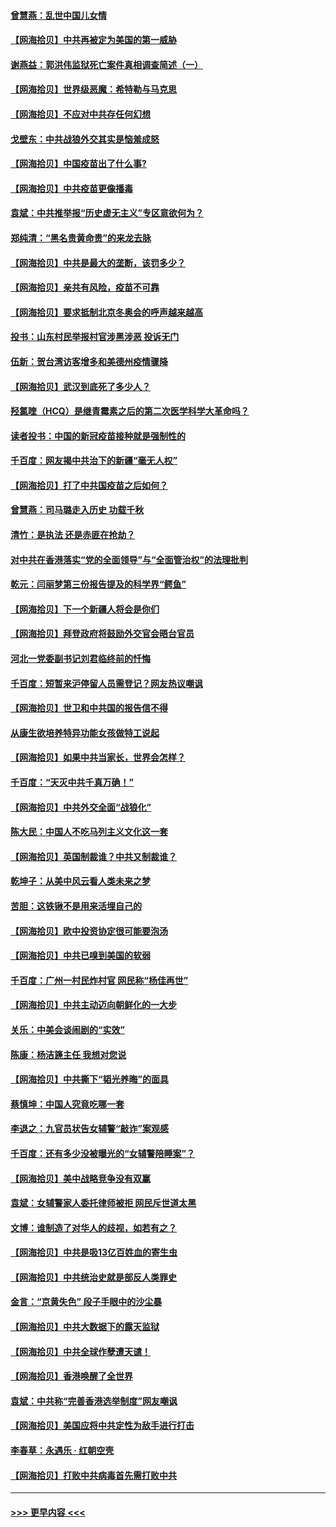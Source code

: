 #### [曾慧燕：乱世中国儿女情](../pages/nsc993/n12887931.md?t=04182052) 
#### [【网海拾贝】中共再被定为美国的第一威胁](../pages/nsc993/n12887580.md?t=04182052) 
#### [谢燕益：郭洪伟监狱死亡案件真相调查简述（一）](../pages/nsc993/n12885648.md?t=04182052) 
#### [【网海拾贝】世界级恶魔：希特勒与马克思](../pages/nsc993/n12884062.md?t=04182052) 
#### [【网海拾贝】不应对中共存任何幻想](../pages/nsc993/n12881460.md?t=04182052) 
#### [戈壁东：中共战狼外交其实是恼羞成怒](../pages/nsc993/n12880392.md?t=04182052) 
#### [【网海拾贝】中国疫苗出了什么事?](../pages/nsc993/n12879124.md?t=04182052) 
#### [【网海拾贝】中共疫苗更像播毒](../pages/nsc993/n12876631.md?t=04182052) 
#### [袁斌：中共推举报“历史虚无主义”专区意欲何为？](../pages/nsc993/n12876530.md?t=04182052) 
#### [郑纯清：“黑名贵黄命贵”的来龙去脉](../pages/nsc993/n12875589.md?t=04182052) 
#### [【网海拾贝】中共是最大的垄断，该罚多少？](../pages/nsc993/n12874006.md?t=04182052) 
#### [【网海拾贝】亲共有风险，疫苗不可靠](../pages/nsc993/n12872224.md?t=04182052) 
#### [【网海拾贝】要求抵制北京冬奥会的呼声越来越高](../pages/nsc993/n12868962.md?t=04182052) 
#### [投书：山东村民举报村官涉黑涉恶 投诉无门](../pages/nsc993/n12869726.md?t=04182052) 
#### [伍新：贺台湾访客增多和美德州疫情骤降](../pages/nsc993/n12865651.md?t=04182052) 
#### [【网海拾贝】武汉到底死了多少人？](../pages/nsc993/n12863707.md?t=04182052) 
#### [羟氯喹（HCQ）是继青霉素之后的第二次医学科学大革命吗？](../pages/nsc993/n12638564.md?t=04182052) 
#### [读者投书：中国的新冠疫苗接种就是强制性的](../pages/nsc993/n12859932.md?t=04182052) 
#### [千百度：网友揭中共治下的新疆“毫无人权”](../pages/nsc993/n12858385.md?t=04182052) 
#### [【网海拾贝】打了中共国疫苗之后如何？](../pages/nsc993/n12857866.md?t=04182052) 
#### [曾慧燕：司马璐走入历史 功载千秋](../pages/nsc993/n12856996.md?t=04182052) 
#### [清竹：是执法 还是赤匪在抢劫？](../pages/nsc993/n12856952.md?t=04182052) 
#### [对中共在香港落实“党的全面领导”与“全面管治权”的法理批判](../pages/nsc993/n12856929.md?t=04182052) 
#### [乾元：闫丽梦第三份报告提及的科学界“鳄鱼”](../pages/nsc993/n12855985.md?t=04182052) 
#### [【网海拾贝】下一个新疆人将会是你们](../pages/nsc993/n12855864.md?t=04182052) 
#### [【网海拾贝】拜登政府将鼓励外交官会晤台官员](../pages/nsc993/n12853615.md?t=04182052) 
#### [河北一党委副书记刘君临终前的忏悔](../pages/nsc993/n12849420.md?t=04182052) 
#### [千百度：短暂来沪停留人员需登记？网友热议嘲讽](../pages/nsc993/n12853497.md?t=04182052) 
#### [【网海拾贝】世卫和中共国的报告信不得](../pages/nsc993/n12850902.md?t=04182052) 
#### [从康生欲培养特异功能女孩做特工说起](../pages/nsc993/n12849289.md?t=04182052) 
#### [【网海拾贝】如果中共当家长，世界会怎样？](../pages/nsc993/n12848436.md?t=04182052) 
#### [千百度：“天灭中共千真万确！”](../pages/nsc993/n12845659.md?t=04182052) 
#### [【网海拾贝】中共外交全面“战狼化”](../pages/nsc993/n12845607.md?t=04182052) 
#### [陈大民：中国人不吃马列主义文化这一套](../pages/nsc993/n12842496.md?t=04182052) 
#### [【网海拾贝】英国制裁谁？中共又制裁谁？](../pages/nsc993/n12840909.md?t=04182052) 
#### [乾坤子：从美中风云看人类未来之梦](../pages/nsc993/n12840590.md?t=04182052) 
#### [苦胆：这铁锹不是用来活埋自己的](../pages/nsc993/n12839512.md?t=04182052) 
#### [【网海拾贝】欧中投资协定很可能要泡汤](../pages/nsc993/n12835122.md?t=04182052) 
#### [【网海拾贝】中共已嗅到美国的软弱](../pages/nsc993/n12832411.md?t=04182052) 
#### [千百度：广州一村民炸村官 网民称“杨佳再世”](../pages/nsc993/n12832380.md?t=04182052) 
#### [【网海拾贝】中共主动迈向朝鲜化的一大步](../pages/nsc993/n12829887.md?t=04182052) 
#### [关乐：中美会谈闹剧的“实效”](../pages/nsc993/n12826698.md?t=04182052) 
#### [陈康：杨洁篪主任  我想对您说](../pages/nsc993/n12826609.md?t=04182052) 
#### [【网海拾贝】中共撕下“韬光养晦”的面具](../pages/nsc993/n12826459.md?t=04182052) 
#### [蔡慎坤：中国人究竟吃哪一套](../pages/nsc993/n12826010.md?t=04182052) 
#### [李退之：九官员状告女辅警“敲诈”案观感](../pages/nsc993/n12823984.md?t=04182052) 
#### [千百度：还有多少没被曝光的“女辅警陪睡案”？](../pages/nsc993/n12822136.md?t=04182052) 
#### [【网海拾贝】美中战略竞争没有双赢](../pages/nsc993/n12822105.md?t=04182052) 
#### [袁斌：女辅警家人委托律师被拒 网民斥世道太黑](../pages/nsc993/n12822004.md?t=04182052) 
#### [文博：谁制造了对华人的歧视，如若有之？](../pages/nsc993/n12821635.md?t=04182052) 
#### [【网海拾贝】中共是吸13亿百姓血的寄生虫](../pages/nsc993/n12819191.md?t=04182052) 
#### [【网海拾贝】中共统治史就是部反人类罪史](../pages/nsc993/n12816738.md?t=04182052) 
#### [金言：“京黄失色” 段子手眼中的沙尘暴](../pages/nsc993/n12815700.md?t=04182052) 
#### [【网海拾贝】中共大数据下的露天监狱](../pages/nsc993/n12811075.md?t=04182052) 
#### [【网海拾贝】中共全球作孽遭天谴！](../pages/nsc993/n12810258.md?t=04182052) 
#### [【网海拾贝】香港唤醒了全世界](../pages/nsc993/n12809100.md?t=04182052) 
#### [袁斌：中共称“完善香港选举制度”网友嘲讽](../pages/nsc993/n12808994.md?t=04182052) 
#### [【网海拾贝】美国应将中共定性为敌手进行打击](../pages/nsc993/n12806870.md?t=04182052) 
#### [李春草：永遇乐 · 红朝空壳](../pages/nsc993/n12805365.md?t=04182052) 
#### [【网海拾贝】打败中共病毒首先需打败中共](../pages/nsc993/n12803930.md?t=04182052) 

----
#### [ >>> 更早内容 <<< ](../indexes/nsc993-earlier.md)
